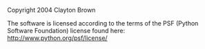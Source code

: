 Copyright 2004 Clayton Brown

The software is licensed according to the terms of the PSF (Python Software Foundation) license found here: http://www.python.org/psf/license/